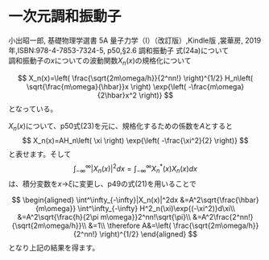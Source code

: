 # 一次元調和振動子
小出昭一郎, 基礎物理学選書 5A 量子力学（I）（改訂版）,Kindle版 ,裳華房, 2019年,ISBN:978-4-7853-7324-5, p50,§2.6 調和振動子 式(24a)について   
調和振動子の$x$についての波動関数$X_n(x)$の規格化について

$$
X_n(x)=\left(
\frac{\sqrt{2m\omega/h}}{2^nn!}
\right)^{1/2}
H_n\left(
\sqrt{\frac{m\omega}{\hbar}}x
\right)
\exp{\left(
-\frac{m\omega}{2\hbar}x^2
\right)}
$$
となっている。

$X_n(x)$について、p50式(23)を元に、規格化するための係数を$A$とすると
$$
X_n(x)=AH_n\left(
\xi
\right)
\exp{\left(
-\frac{\xi^2}{2}
\right)}
$$
と表せます。そして
$$
\int^\infty_{-\infty}|X_n(x)|^2dx=\int^\infty_{-\infty}X^*_n(x)X_n(x)dx
$$
は、積分変数を$x$→$\xi$に変更し、p49の式(21)を用いることで

$$
\begin{aligned}
\int^\infty_{-\infty}|X_n(x)|^2dx
&=A^2\sqrt{\frac{\hbar}{m\omega}}
\int^\infty_{-\infty}
H^2_n(\xi)\exp{(-\xi^2)}d\xi\\
&=A^2\sqrt{\frac{h}{2\pi m\omega}}2^nn!\sqrt{\pi}\\
&=A^2\frac{2^nn!}{\sqrt{2m\omega/h}}\\
&=1\\
\therefore
A&=\left(
\frac{\sqrt{2m\omega/h}}{2^nn!}
\right)^{1/2}
\end{aligned}
$$
となり上記の結果を得ます。
